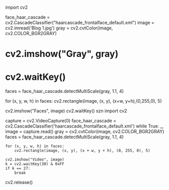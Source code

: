 import cv2

face_haar_cascade = cv2.CascadeClassifier("haarcascade_frontalface_default.xml")
image = cv2.imread('Blog 1.jpg')
gray = cv2.cvtColor(image, cv2.COLOR_BGR2GRAY)
# cv2.imshow("Gray", gray)
# cv2.waitKey()

faces = face_haar_cascade.detectMultiScale(gray, 1.1, 4)

for (x, y, w, h) in faces:
    cv2.rectangle(image, (x, y), (x+w, y+h),(0,255,0), 5)

cv2.imshow("Faces", image)
cv2.waitKey()
szn
import cv2

capture = cv2.VideoCapture(0)
face_haar_cascade = cv2.CascadeClassifier('haarcascade_frontalface_default.xml')
while True:
    _, image = capture.read()
    gray = cv2.cvtColor(image, cv2.COLOR_BGR2GRAY)
    faces = face_haar_cascade.detectMultiScale(gray, 1.1, 4)

    for (x, y, w, h) in faces:
        cv2.rectangle(image, (x, y), (x + w, y + h), (0, 255, 0), 5)

    cv2.imshow("Video", image)
    k = cv2.waitKey(30) & 0xFF
    if k == 27:
        break


cv2.release()
